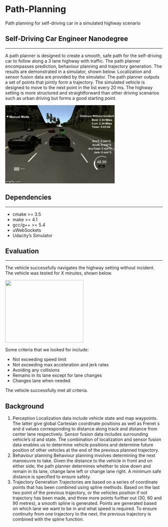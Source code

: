 # Path-Planning
Path planning for self-driving car in a simulated highway scenario
## Self-Driving Car Engineer Nanodegree
***

A path planner is designed to create a smooth, safe path for the self-driving car to follow along a 3 lane highway with traffic. The path planner encompasses prediction, behaviour planning and trajectory generation. The results are demonstrated in a simulator, shown below. Localization and sensor fusion data are provided by the simulator. The path planner outputs a set of points that jointly form a trajectory. The simulated vehicle is designed to move to the next point in the list every 20 ms. The highway setting is more structured and straightforward than other driving scenarios such as urban driving but forms a good starting point.  

<img src="output/path-planning.gif" width="350" height="250" />

## Dependencies
***

*	cmake >= 3.5
*	make >= 4.1
*	gcc/g++ >= 5.4
*	uWebSockets
*	Udacity’s Simulator

## Evaluation
***

The vehicle successfully navigates the highway setting without incident. The vehicle was tested for X minutes, shown below. 

<img src="output/path-planning.jpg" width="250" height="200" align="center" />

Some criteria that we looked for include:

*	Not exceeding speed limit
*	Not exceeding max acceleration and jerk rates
*	Avoiding any collisions
*	Remains in its lane except for lane changes
*	Changes lane when needed

The vehicle successfully met all criteria. 

## Background

1.	Perception
Localization data include vehicle state and map waypoints. The latter give global Cartesian coordinate positions as well as Frenet s and d values corresponding to distance along track and distance from center lane respectively. Sensor fusion data includes surrounding vehicle’s id and state. The combination of localization and sensor fusion data enables us to determine vehicle positions and determine future position of other vehicles at the end of the previous planned trajectory. 
2.	Behaviour planning
Behaviour planning involves determining the next manoeuvre to take. Given the distance to the vehicle in front and on either side, the path planner determines whether to slow down and remain in its lane, change lane left or change lane right. A minimum safe distance is specified to ensure safety. 
3.	Trajectory Generation
Trajectories are based on a series of coordinate points that has been combined using spline methods.  Based on the last two point of the previous trajectory, or the vehicles position if not trajectory has been made, and three more points further out (30, 60 and 90 metres), a smooth spline is generated. Points are generated based on which lane we want to be in and what speed is required. To ensure continuity from one trajectory to the next, the previous trajectory is combined with the spline function.
